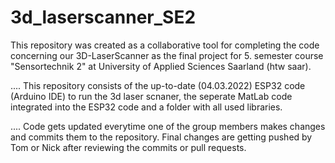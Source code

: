 # 3d_laserscanner_SE2
This repository was created as a collaborative tool for completing the code concerning our 3D-LaserScanner as the final project for 5. semester  course "Sensortechnik 2" at University of Applied Sciences Saarland (htw saar).

....
This repository consists of the up-to-date (04.03.2022) ESP32 code (Arduino IDE) to run the 3d laser scnaner, the seperate MatLab code integrated into the ESP32 code and a folder with all used libraries.

....
Code gets updated everytime one of the group members makes changes and commits them to the repository. Final changes are getting pushed by Tom or Nick after reviewing the commits or pull requests.


